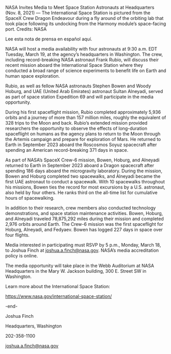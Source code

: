NASA Invites Media to Meet Space Station Astronauts at Headquarters 
 (Nov. 8, 2021) — The International Space Station is pictured from the SpaceX Crew Dragon Endeavour during a fly around of the orbiting lab that took place following its undocking from the Harmony module’s space-facing port. Credits: NASA

Lee esta nota de prensa en español aquí.

NASA will host a media availability with four astronauts at 9:30 a.m. EDT Tuesday, March 19, at the agency’s headquarters in Washington. The crew, including record-breaking NASA astronaut Frank Rubio, will discuss their recent mission aboard the International Space Station where they conducted a broad range of science experiments to benefit life on Earth and human space exploration.

Rubio, as well as fellow NASA astronauts Stephen Bowen and Woody Hoburg, and UAE (United Arab Emirates) astronaut Sultan Alneyadi, served as part of space station Expedition 69 and will participate in the media opportunity.

During his first spaceflight mission, Rubio completed approximately 5,936 orbits and a journey of more than 157 million miles, roughly the equivalent of 328 trips to the Moon and back. Rubio’s extended mission provided researchers the opportunity to observe the effects of long-duration spaceflight on humans as the agency plans to return to the Moon through the Artemis campaign and prepare for exploration of Mars. He returned to Earth in September 2023 aboard the Roscosmos Soyuz spacecraft after spending an American record-breaking 371 days in space.

As part of NASA’s SpaceX Crew-6 mission, Bowen, Hoburg, and Alneyadi returned to Earth in September 2023 aboard a Dragon spacecraft after spending 186 days aboard the microgravity laboratory. During the mission, Bowen and Hoburg completed two spacewalks, and Alneyadi became the first UAE astronaut to conduct a spacewalk. With 10 spacewalks throughout his missions, Bowen ties the record for most excursions by a U.S. astronaut, also held by four others. He ranks third on the all-time list for cumulative hours of spacewalking.

In addition to their research, crew members also conducted technology demonstrations, and space station maintenance activities. Bowen, Hoburg, and Alneyadi traveled 78,875,292 miles during their mission and completed 2,976 orbits around Earth. The Crew-6 mission was the first spaceflight for Hoburg, Alneyadi, and Fedyaev. Bowen has logged 227 days in space over four flights.

Media interested in participating must RSVP by 5 p.m., Monday, March 18, to Joshua Finch at joshua.a.finch@nasa.gov. NASA’s media accreditation policy is online.

The media opportunity will take place in the Webb Auditorium at NASA Headquarters in the Mary W. Jackson building, 300 E. Street SW in Washington.

Learn more about the International Space Station:

https://www.nasa.gov/international-space-station/

-end-

Joshua Finch

Headquarters, Washington

202-358-1100

joshua.a.finch@nasa.gov